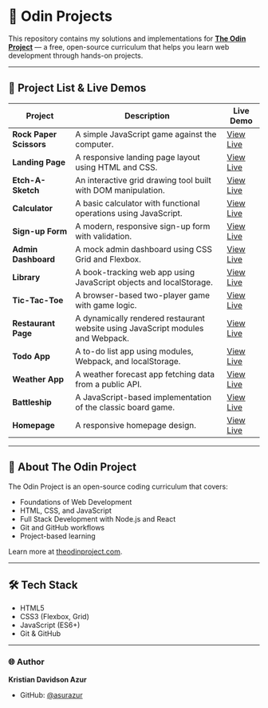 # 🧭 Odin Projects

This repository contains my solutions and implementations for [**The Odin Project**](https://www.theodinproject.com/) — a free, open-source curriculum that helps you learn web development through hands-on projects.

---

## 📂 Project List & Live Demos

| Project                 | Description                                                                     | Live Demo                                                                             |
| ----------------------- | ------------------------------------------------------------------------------- | ------------------------------------------------------------------------------------- |
| **Rock Paper Scissors** | A simple JavaScript game against the computer.                                  | [View Live](https://asurazur.github.io/odin-projects/rock-paper-scissors/index.html)  |
| **Landing Page**        | A responsive landing page layout using HTML and CSS.                            | [View Live](https://asurazur.github.io/odin-projects/landing-page/index.html)         |
| **Etch-A-Sketch**       | An interactive grid drawing tool built with DOM manipulation.                   | [View Live](https://asurazur.github.io/odin-projects/etch-a-sketch/index.html)        |
| **Calculator**          | A basic calculator with functional operations using JavaScript.                 | [View Live](https://asurazur.github.io/odin-projects/calculator/index.html)           |
| **Sign-up Form**        | A modern, responsive sign-up form with validation.                              | [View Live](https://asurazur.github.io/odin-projects/signup/index.html)               |
| **Admin Dashboard**     | A mock admin dashboard using CSS Grid and Flexbox.                              | [View Live](https://asurazur.github.io/odin-projects/admin-dashboard/index.html)      |
| **Library**             | A book-tracking web app using JavaScript objects and localStorage.              | [View Live](https://asurazur.github.io/odin-projects/odin-library/)                   |
| **Tic-Tac-Toe**         | A browser-based two-player game with game logic.                                | [View Live](https://asurazur.github.io/odin-projects/tic-tac-toe/index.html)          |
| **Restaurant Page**     | A dynamically rendered restaurant website using JavaScript modules and Webpack. | [View Live](https://asurazur.github.io/odin-projects/restaurant-page/dist/index.html) |
| **Todo App**            | A to-do list app using modules, Webpack, and localStorage.                      | [View Live](https://asurazur.github.io/odin-projects/todo/dist/index.html)            |
| **Weather App**         | A weather forecast app fetching data from a public API.                         | [View Live](https://asurazur.github.io/odin-projects/weather-app/dist/index.html)     |
| **Battleship**          | A JavaScript-based implementation of the classic board game.                    | [View Live](https://asurazur.github.io/odin-projects/battleship/dist/index.html)      |
| **Homepage**            | A responsive homepage design.                                                   | [View Live](https://asurazur.github.io/odin-projects/homepage/dist/index.html)        |

---

## 🧠 About The Odin Project

The Odin Project is an open-source coding curriculum that covers:

- Foundations of Web Development
- HTML, CSS, and JavaScript
- Full Stack Development with Node.js and React
- Git and GitHub workflows
- Project-based learning

Learn more at [theodinproject.com](https://www.theodinproject.com/).

---

## 🛠️ Tech Stack

- HTML5
- CSS3 (Flexbox, Grid)
- JavaScript (ES6+)
- Git & GitHub

---

### 🌐 Author

**Kristian Davidson Azur**

- GitHub: [@asurazur](https://github.com/asurazur)
